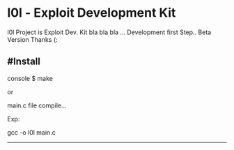 # l0l - Exploit Development Kit

l0l Project is Exploit Dev. Kit bla bla bla ... Development first Step.. Beta Version Thanks (:

#Install
-----

console $ make


or 

  main.c file compile... 

Exp: 

  gcc -o l0l main.c  
  
-----

